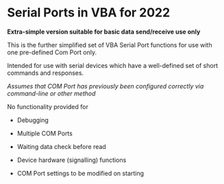 # Serial Ports in VBA for 2022

**Extra-simple version suitable for basic data send/receive use only**

This is the further simplified set of VBA Serial Port functions for use with one pre-defined Com Port only.

Intended for use with serial devices which have a well-defined set of short commands and responses.

_Assumes that COM Port has previously been configured correctly via command-line or other method_



<P>

No functionality provided for


- Debugging

- Multiple COM Ports

- Waiting data check before read

- Device hardware (signalling) functions 
  
- COM Port settings to be modified on starting

</P>
